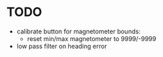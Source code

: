 # TODO
- calibrate button for magnetometer bounds:
  - reset min/max magnetometer to 9999/-9999
- low pass filter on heading error